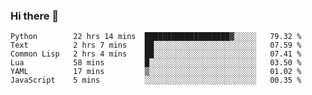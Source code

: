 ### Hi there 👋

<!--
**gustavkrist/gustavkrist** is a ✨ _special_ ✨ repository because its `README.md` (this file) appears on your GitHub profile.

Here are some ideas to get you started:

- 🔭 I’m currently working on ...
- 🌱 I’m currently learning ...
- 👯 I’m looking to collaborate on ...
- 🤔 I’m looking for help with ...
- 💬 Ask me about ...
- 📫 How to reach me: ...
- 😄 Pronouns: ...
- ⚡ Fun fact: ...
-->

<!--START_SECTION:waka-->

```text
Python        22 hrs 14 mins  ███████████████████▓░░░░░   79.32 %
Text          2 hrs 7 mins    ██░░░░░░░░░░░░░░░░░░░░░░░   07.59 %
Common Lisp   2 hrs 4 mins    ██░░░░░░░░░░░░░░░░░░░░░░░   07.41 %
Lua           58 mins         █░░░░░░░░░░░░░░░░░░░░░░░░   03.50 %
YAML          17 mins         ▒░░░░░░░░░░░░░░░░░░░░░░░░   01.02 %
JavaScript    5 mins          ░░░░░░░░░░░░░░░░░░░░░░░░░   00.35 %
```

<!--END_SECTION:waka-->
